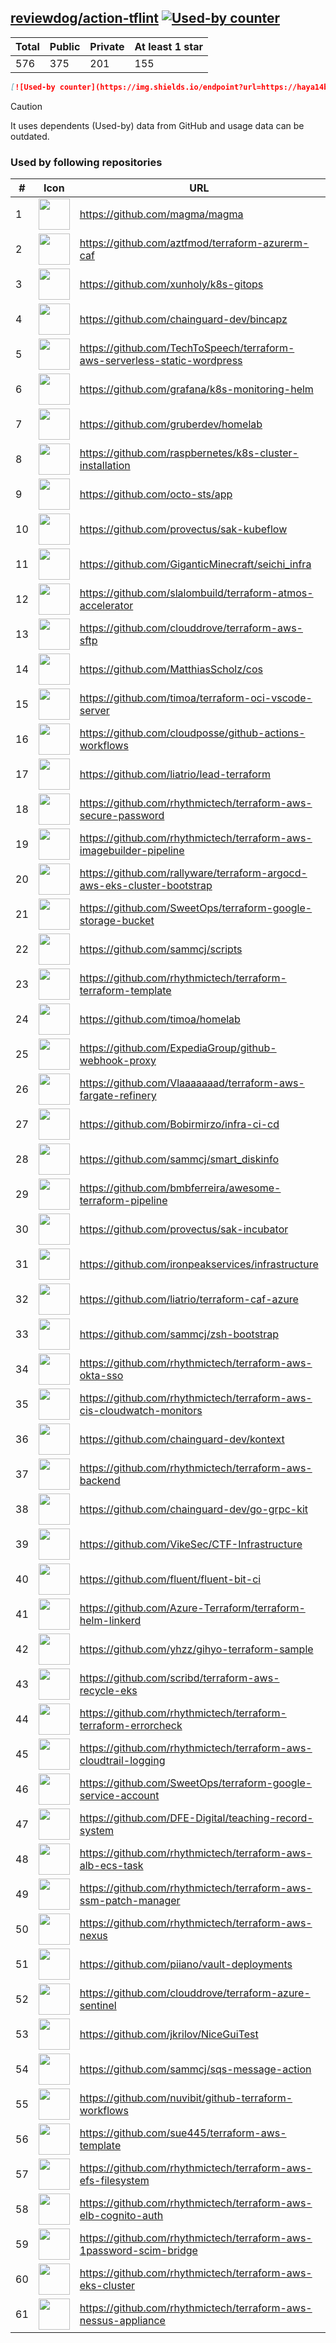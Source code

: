 





## [reviewdog/action-tflint](https://github.com/reviewdog/action-tflint) [![Used-by counter](https://img.shields.io/endpoint?url=https://haya14busa.github.io/github-used-by/data/reviewdog/action-tflint/shieldsio.json)](https://github.com/haya14busa/github-used-by/tree/main/repo/reviewdog/action-tflint)

| Total | Public | Private | At least 1 star
| ----- | ------ | ------- | ---------------
| 576 | 375 | 201 | 155 |

```md
[![Used-by counter](https://img.shields.io/endpoint?url=https://haya14busa.github.io/github-used-by/data/reviewdog/action-tflint/shieldsio.json)](https://github.com/haya14busa/github-used-by/tree/main/repo/reviewdog/action-tflint)
```

> [!CAUTION]
> It uses dependents (Used-by) data from GitHub and usage data can be outdated.

### Used by following repositories

| # | Icon | URL | Stars |
| -- | -- | -- | -- | 
|1|<img src="https://github.com/magma.png" width=50 height=50>|https://github.com/magma/magma|1656|
|2|<img src="https://github.com/aztfmod.png" width=50 height=50>|https://github.com/aztfmod/terraform-azurerm-caf|530|
|3|<img src="https://github.com/xunholy.png" width=50 height=50>|https://github.com/xunholy/k8s-gitops|456|
|4|<img src="https://github.com/chainguard-dev.png" width=50 height=50>|https://github.com/chainguard-dev/bincapz|372|
|5|<img src="https://github.com/TechToSpeech.png" width=50 height=50>|https://github.com/TechToSpeech/terraform-aws-serverless-static-wordpress|193|
|6|<img src="https://github.com/grafana.png" width=50 height=50>|https://github.com/grafana/k8s-monitoring-helm|126|
|7|<img src="https://github.com/gruberdev.png" width=50 height=50>|https://github.com/gruberdev/homelab|118|
|8|<img src="https://github.com/raspbernetes.png" width=50 height=50>|https://github.com/raspbernetes/k8s-cluster-installation|113|
|9|<img src="https://github.com/octo-sts.png" width=50 height=50>|https://github.com/octo-sts/app|90|
|10|<img src="https://github.com/provectus.png" width=50 height=50>|https://github.com/provectus/sak-kubeflow|62|
|11|<img src="https://github.com/GiganticMinecraft.png" width=50 height=50>|https://github.com/GiganticMinecraft/seichi_infra|51|
|12|<img src="https://github.com/slalombuild.png" width=50 height=50>|https://github.com/slalombuild/terraform-atmos-accelerator|38|
|13|<img src="https://github.com/clouddrove.png" width=50 height=50>|https://github.com/clouddrove/terraform-aws-sftp|34|
|14|<img src="https://github.com/MatthiasScholz.png" width=50 height=50>|https://github.com/MatthiasScholz/cos|34|
|15|<img src="https://github.com/timoa.png" width=50 height=50>|https://github.com/timoa/terraform-oci-vscode-server|26|
|16|<img src="https://github.com/cloudposse.png" width=50 height=50>|https://github.com/cloudposse/github-actions-workflows|24|
|17|<img src="https://github.com/liatrio.png" width=50 height=50>|https://github.com/liatrio/lead-terraform|20|
|18|<img src="https://github.com/rhythmictech.png" width=50 height=50>|https://github.com/rhythmictech/terraform-aws-secure-password|18|
|19|<img src="https://github.com/rhythmictech.png" width=50 height=50>|https://github.com/rhythmictech/terraform-aws-imagebuilder-pipeline|18|
|20|<img src="https://github.com/rallyware.png" width=50 height=50>|https://github.com/rallyware/terraform-argocd-aws-eks-cluster-bootstrap|16|
|21|<img src="https://github.com/SweetOps.png" width=50 height=50>|https://github.com/SweetOps/terraform-google-storage-bucket|16|
|22|<img src="https://github.com/sammcj.png" width=50 height=50>|https://github.com/sammcj/scripts|14|
|23|<img src="https://github.com/rhythmictech.png" width=50 height=50>|https://github.com/rhythmictech/terraform-terraform-template|13|
|24|<img src="https://github.com/timoa.png" width=50 height=50>|https://github.com/timoa/homelab|12|
|25|<img src="https://github.com/ExpediaGroup.png" width=50 height=50>|https://github.com/ExpediaGroup/github-webhook-proxy|10|
|26|<img src="https://github.com/Vlaaaaaaad.png" width=50 height=50>|https://github.com/Vlaaaaaaad/terraform-aws-fargate-refinery|10|
|27|<img src="https://github.com/Bobirmirzo.png" width=50 height=50>|https://github.com/Bobirmirzo/infra-ci-cd|10|
|28|<img src="https://github.com/sammcj.png" width=50 height=50>|https://github.com/sammcj/smart_diskinfo|9|
|29|<img src="https://github.com/bmbferreira.png" width=50 height=50>|https://github.com/bmbferreira/awesome-terraform-pipeline|9|
|30|<img src="https://github.com/provectus.png" width=50 height=50>|https://github.com/provectus/sak-incubator|9|
|31|<img src="https://github.com/ironpeakservices.png" width=50 height=50>|https://github.com/ironpeakservices/infrastructure|9|
|32|<img src="https://github.com/liatrio.png" width=50 height=50>|https://github.com/liatrio/terraform-caf-azure|8|
|33|<img src="https://github.com/sammcj.png" width=50 height=50>|https://github.com/sammcj/zsh-bootstrap|8|
|34|<img src="https://github.com/rhythmictech.png" width=50 height=50>|https://github.com/rhythmictech/terraform-aws-okta-sso|8|
|35|<img src="https://github.com/rhythmictech.png" width=50 height=50>|https://github.com/rhythmictech/terraform-aws-cis-cloudwatch-monitors|8|
|36|<img src="https://github.com/chainguard-dev.png" width=50 height=50>|https://github.com/chainguard-dev/kontext|7|
|37|<img src="https://github.com/rhythmictech.png" width=50 height=50>|https://github.com/rhythmictech/terraform-aws-backend|7|
|38|<img src="https://github.com/chainguard-dev.png" width=50 height=50>|https://github.com/chainguard-dev/go-grpc-kit|7|
|39|<img src="https://github.com/VikeSec.png" width=50 height=50>|https://github.com/VikeSec/CTF-Infrastructure|7|
|40|<img src="https://github.com/fluent.png" width=50 height=50>|https://github.com/fluent/fluent-bit-ci|7|
|41|<img src="https://github.com/Azure-Terraform.png" width=50 height=50>|https://github.com/Azure-Terraform/terraform-helm-linkerd|7|
|42|<img src="https://github.com/yhzz.png" width=50 height=50>|https://github.com/yhzz/gihyo-terraform-sample|7|
|43|<img src="https://github.com/scribd.png" width=50 height=50>|https://github.com/scribd/terraform-aws-recycle-eks|7|
|44|<img src="https://github.com/rhythmictech.png" width=50 height=50>|https://github.com/rhythmictech/terraform-terraform-errorcheck|7|
|45|<img src="https://github.com/rhythmictech.png" width=50 height=50>|https://github.com/rhythmictech/terraform-aws-cloudtrail-logging|7|
|46|<img src="https://github.com/SweetOps.png" width=50 height=50>|https://github.com/SweetOps/terraform-google-service-account|7|
|47|<img src="https://github.com/DFE-Digital.png" width=50 height=50>|https://github.com/DFE-Digital/teaching-record-system|6|
|48|<img src="https://github.com/rhythmictech.png" width=50 height=50>|https://github.com/rhythmictech/terraform-aws-alb-ecs-task|6|
|49|<img src="https://github.com/rhythmictech.png" width=50 height=50>|https://github.com/rhythmictech/terraform-aws-ssm-patch-manager|6|
|50|<img src="https://github.com/rhythmictech.png" width=50 height=50>|https://github.com/rhythmictech/terraform-aws-nexus|6|
|51|<img src="https://github.com/piiano.png" width=50 height=50>|https://github.com/piiano/vault-deployments|5|
|52|<img src="https://github.com/clouddrove.png" width=50 height=50>|https://github.com/clouddrove/terraform-azure-sentinel|5|
|53|<img src="https://github.com/jkrilov.png" width=50 height=50>|https://github.com/jkrilov/NiceGuiTest|5|
|54|<img src="https://github.com/sammcj.png" width=50 height=50>|https://github.com/sammcj/sqs-message-action|5|
|55|<img src="https://github.com/nuvibit.png" width=50 height=50>|https://github.com/nuvibit/github-terraform-workflows|5|
|56|<img src="https://github.com/sue445.png" width=50 height=50>|https://github.com/sue445/terraform-aws-template|5|
|57|<img src="https://github.com/rhythmictech.png" width=50 height=50>|https://github.com/rhythmictech/terraform-aws-efs-filesystem|5|
|58|<img src="https://github.com/rhythmictech.png" width=50 height=50>|https://github.com/rhythmictech/terraform-aws-elb-cognito-auth|5|
|59|<img src="https://github.com/rhythmictech.png" width=50 height=50>|https://github.com/rhythmictech/terraform-aws-1password-scim-bridge|5|
|60|<img src="https://github.com/rhythmictech.png" width=50 height=50>|https://github.com/rhythmictech/terraform-aws-eks-cluster|5|
|61|<img src="https://github.com/rhythmictech.png" width=50 height=50>|https://github.com/rhythmictech/terraform-aws-nessus-appliance|5|
